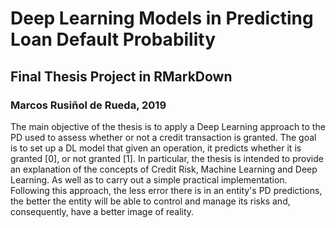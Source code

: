 # Deep Learning Models in Predicting Loan Default Probability
## Final Thesis Project in RMarkDown
### Marcos Rusiñol de Rueda, 2019

The main objective of the thesis is to apply a Deep Learning approach to the PD used to assess whether or not a credit transaction is granted. The goal is to set up a DL model that given an operation, it predicts whether it is granted [0], or not granted [1]. In particular, the thesis is intended to provide an explanation of the concepts of Credit Risk, Machine Learning and Deep Learning. As well as to carry out a simple practical implementation. Following this approach, the less error there is in an entity's PD predictions, the better the entity will be able to control and manage its risks and, consequently, have a better image of reality.
